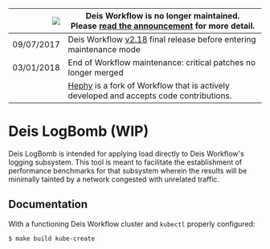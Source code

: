 
|![](https://upload.wikimedia.org/wikipedia/commons/thumb/1/17/Warning.svg/156px-Warning.svg.png) | Deis Workflow is no longer maintained.<br />Please [read the announcement](https://deis.com/blog/2017/deis-workflow-final-release/) for more detail. |
|---:|---|
| 09/07/2017 | Deis Workflow [v2.18][] final release before entering maintenance mode |
| 03/01/2018 | End of Workflow maintenance: critical patches no longer merged |
| | [Hephy](https://github.com/teamhephy/workflow) is a fork of Workflow that is actively developed and accepts code contributions. |

# Deis LogBomb (WIP)

Deis LogBomb is intended for applying load directly to Deis Workflow's logging subsystem. This tool
is meant to facilitate the establishment of performance benchmarks for that subsystem wherein the
results will be minimally tainted by a network congested with unrelated traffic.

## Documentation

With a functioning Deis Workflow cluster and `kubectl` properly configured:

```
$ make build kube-create
```

[v2.18]: https://github.com/deis/workflow/releases/tag/v2.18.0
